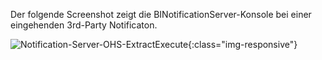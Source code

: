 Der folgende Screenshot zeigt die BINotificationServer-Konsole bei einer eingehenden 3rd-Party Notificaton.

![Notification-Server-OHS-ExtractExecute](/img/content/Notification-Server-OHS-ExtractExecute.png){:class="img-responsive"}